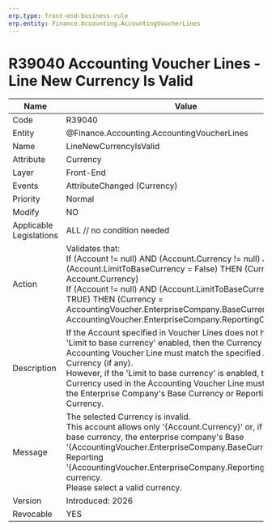 ```yaml
---
erp.type: front-end-business-rule
erp.entity: Finance.Accounting.AccountingVoucherLines
---
```


# R39040 Accounting Voucher Lines - Line New Currency Is Valid
| Name | Value |
| ---- | ----- |
| Code | R39040 |
| Entity | @Finance.Accounting.AccountingVoucherLines |
| Name | LineNewCurrencyIsValid |
| Attribute | Currency |
| Layer | Front-End |
| Events | AttributeChanged (Currency) |
| Priority | Normal |
| Modify | NO |
| Applicable Legislations | ALL // no condition needed |
| Action | Validates that: <br> If (Account != null) AND (Account.Currency !=  null) AND (Account.LimitToBaseCurrency = False) THEN (Currency == Account.Currency) <br> If (Account != null) AND (Account.LimitToBaseCurrency = TRUE) THEN (Currency = AccountingVoucher.EnterpriseCompany.BaseCurrency OR AccountingVoucher.EnterpriseCompany.ReportingCurrency) |
| Description| If the Account specified in Voucher Lines does not have the 'Limit to base currency' enabled, then the Currency in the Accounting Voucher Line must match the specified Account Currency (if any). <br> However, if the 'Limit to base currency' is enabled, then the Currency used in the Accounting Voucher Line must be either the Enterprise Company's Base Currency or Reporting Currency. |
| Message | The selected Currency is invalid. <br/> This account allows only '{Account.Currency}' or, if limited to base currency, the enterprise company's Base '{AccountingVoucher.EnterpriseCompany.BaseCurrency}' or Reporting '{AccountingVoucher.EnterpriseCompany.ReportingCurrency}' currency. <br/> Please select a valid currency. |
| Version | Introduced: 2026 |
| Revocable | YES |
